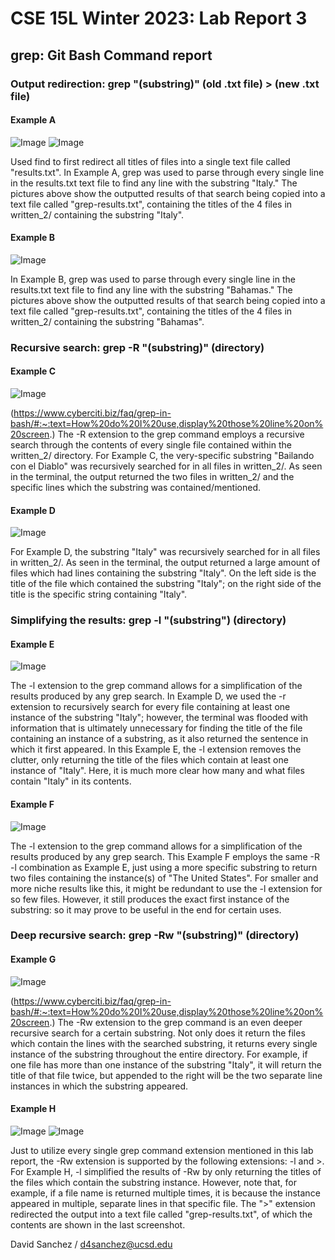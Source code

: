# CSE 15L Winter 2023: Lab Report 3

## grep: Git Bash Command report

### Output redirection: grep "(substring)" (old .txt file) > (new .txt file)

#### Example A
![Image](screenshot1.jpg)
![Image](screenshot2.jpg)

Used find to first redirect all titles of files into a single text file called "results.txt".  In Example  A, grep was used to parse through every single line in the results.txt text file to find any line with the substring "Italy."  The pictures above show the outputted results of that search being copied into a text file called "grep-results.txt", containing the titles of the 4 files in written_2/ containing the substring "Italy".
  
#### Example B
![Image](screenshot3.jpg)
  
In Example B, grep was used to parse through every single line in the results.txt text file to find any line with the substring "Bahamas."  The pictures above show the outputted results of that search being copied into a text file called "grep-results.txt", containing the titles of the 4 files in written_2/ containing the substring "Bahamas".


### Recursive search: grep -R "(substring)" (directory)
  
#### Example C
![Image](screenshot4.jpg)
  
(https://www.cyberciti.biz/faq/grep-in-bash/#:~:text=How%20do%20I%20use,display%20those%20line%20on%20screen.) The -R extension to the grep command employs a recursive search through the contents of every single file contained within the written_2/ directory.  For Example C, the very-specific substring "Bailando con el Diablo" was recursively searched for in all files in written_2/.  As seen in the terminal, the output returned the two files in written_2/ and the specific lines which the substring was contained/mentioned.

#### Example D
![Image](screenshot5.jpg)

For Example D, the substring "Italy" was recursively searched for in all files in written_2/.  As seen in the terminal, the output returned a large amount of files which had lines containing the substring "Italy".  On the left side is the title of the file which contained the substring "Italy"; on the right side of the title is the specific string containing "Italy".  
  
### Simplifying the results: grep -l "(substring") (directory)
  
#### Example E
![Image](screenshot6.jpg)

The -l extension to the grep command allows for a simplification of the results produced by any grep search.  In Example D, we used the -r extension to recursively search for every file containing at least one instance of the substring "Italy"; however, the terminal was flooded with information that is ultimately unnecessary for finding the title of the file containing an instance of a substring, as it also returned the sentence in which it first appeared.  In this Example E, the -l extension removes the clutter, only returning the title of the files which contain at least one instance of "Italy".  Here, it is much more clear how many and what files contain "Italy" in its contents.
  
#### Example F
![Image](screenshot7.jpg)
  
The -l extension to the grep command allows for a simplification of the results produced by any grep search.  This Example F employs the same -R -l combination as Example E, just using a more specific substring to return two files containing the instance(s) of "The United States".  For smaller and more niche results like this, it might be redundant to use the -l extension for so few files.  However, it still produces the exact first instance of the substring: so it may prove to be useful in the end for certain uses.
  
### Deep recursive search: grep -Rw "(substring)" (directory)
  
#### Example G
![Image](screenshot8.jpg)
  
(https://www.cyberciti.biz/faq/grep-in-bash/#:~:text=How%20do%20I%20use,display%20those%20line%20on%20screen.) The -Rw extension to the grep command is an even deeper recursive search for a certain substring.  Not only does it return the files which contain the lines with the searched substring, it returns every single instance of the substring throughout the entire directory.  For example, if one file has more than one instance of the substring "Italy", it will return the title of that file twice, but appended to the right will be the two separate line instances in which the substring appeared.  
  
#### Example H
![Image](screenshot9.jpg)
![Image](screenshot10.jpg)
  
Just to utilize every single grep command extension mentioned in this lab report, the -Rw extension is supported by the following extensions: -l and >.  For Example H, -l simplified the results of -Rw by only returning the titles of the files which contain the substring instance.  However, note that, for example, if a file name is returned multiple times, it is because the instance appeared in multiple, separate lines in that specific file.  The ">" extension redirected the output into a text file called "grep-results.txt", of which the contents are shown in the last screenshot.

David Sanchez / d4sanchez@ucsd.edu
